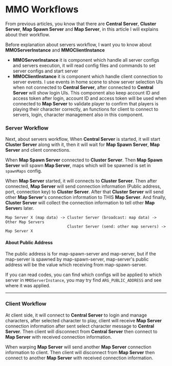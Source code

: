 # MMO Workflows

From previous articles, you know that there are **Central Server**, **Cluster Server**, **Map Spawn Server** and **Map Server**, in this article I will explains about their workflow.

Before explanation about servers workflow, I want you to know about **MMOServerInstance** and **MMOClientInstance**

* **MMOServerInstance** it is component which handle all server configs and servers execution, it will read config files and commands to set server configs and start server
* **MMOClientInstance** it is component which handle client connection to server events. I use events in home scene to show server selection UIs when not connected to **Central Server**, after connected to **Central Server** will show login UIs. This component also keep account ID and access token after login, account ID and access token will be used when connected to **Map Server** to validate player to confirm that players is playing their character correctly, an functions for client to connect to servers, login, character management also in this component.

### Server Workflow

Next, about servers workflow, When **Central Server** is started, it will start **Cluster Server** along with it, then it will wait for **Map Spawn Server**, **Map Server** and client connections.

When **Map Spawn Server** connected to **Cluster Server**. Then **Map Spawn Server** will spawn **Map Server**, maps which will be spawned is set in `spawnMaps` config.

When **Map Server** started, it will connects to **Cluster Server**. Then after connected, **Map Server** will send connection information (Public address, port, connection key) to **Cluster Server**. After that **Cluster Server** will send other **Map Server**'s connection information to THIS **Map Server**. And finally, **Cluster Server** will collect the connection information to tell other **Map Server**s later.

```
Map Server X (map data) -> Cluster Server (broadcast: map data) -> Other Map Servers
                           Cluster Server (send: other map servers) -> Map Server X
```

#### About Public Address

The public address is for map-spawn-server and map-server, but if the map-server is spawned by map-spawn-server, map-server's public address will be the value which receiving from map-spawn-server.

If you can read codes, you can find which configs will be applied to which server in `MMOServerInstance`, you may try find `ARG_PUBLIC_ADDRESS` and see where it was applied.

* * *

### Client Workflow

At client side, it will connect to **Central Server** to login and manage characters, after selected character to play, client will receive **Map Server** connection information after sent select character message to **Central Server**. Then client will disconnect from **Central Server** then connect to **Map Server** with received connection information.

When warping **Map Server** will send another **Map Server** connection information to client. Then client will disconnect from **Map Server** then connect to another **Map Server** with received connection information.  
 